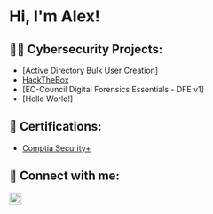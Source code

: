 <h1>Hi, I'm Alex! </h1>

<h2>👨‍💻 Cybersecurity Projects:</h2>

  - [Active Directory Bulk User Creation]
  - [HackTheBox](https://github.com/anuanez02/HackTheBox)
  - [EC-Council Digital Forensics Essentials - DFE v1]
  - [Hello World!]

<h2>📜 Certifications:</h2>

- [Comptia Security+](https://www.comptia.org/certifications/security) 

<h2> 🤳 Connect with me:</h2>

[<img align="left" alt="AlexanderNuanez | LinkedIn" width="22px" src="https://cdn.jsdelivr.net/npm/simple-icons@v3/icons/linkedin.svg" />][linkedin]

[linkedin]: https://www.linkedin.com/in/alexnuanez/
